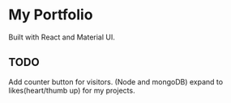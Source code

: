 # My Portfolio

Built with React and Material UI.

## TODO

Add counter button for visitors. (Node and mongoDB)
    expand to likes(heart/thumb up) for my projects.
